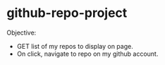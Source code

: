 # github-repo-project

Objective:
- GET list of my repos to display on page.
- On click, navigate to repo on my github account.
